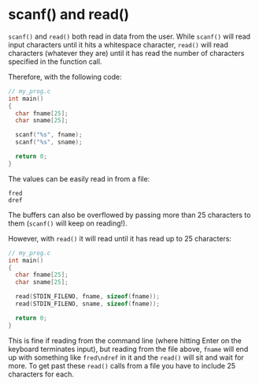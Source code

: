 # scanf() and read()
<!-- brief: Notes on how scanf() and read() differ when reading data -->
<!-- xref: re -->
<!-- keywords: programming, c, buffer overflow -->
`scanf()` and `read()` both read in data from the user. While `scanf()` will read input characters until it hits a whitespace character, `read()` will read characters (whatever they are) until it has read the number of characters specified in the function call.

Therefore, with the following code:
```c
// my_prog.c
int main()
{
  char fname[25];
  char sname[25];

  scanf("%s", fname);
  scanf("%s", sname);

  return 0;
}
```
The values can be easily read in from a file:
```
fred
dref
```
The buffers can also be overflowed by passing more than 25 characters to them (`scanf()` will keep on reading!).

However, with `read()` it will read until it has read up to 25 characters:
```c
// my_prog.c
int main()
{
  char fname[25];
  char sname[25];

  read(STDIN_FILENO, fname, sizeof(fname));
  read(STDIN_FILENO, sname, sizeof(fname));

  return 0;
}
```
This is fine if reading from the command line (where hitting Enter on the keyboard terminates input), but reading from the file above, `fname` will end up with something like `fred\ndref` in it and the `read()` will sit and wait for more. To get past these `read()` calls from a file you have to include 25 characters for each.

